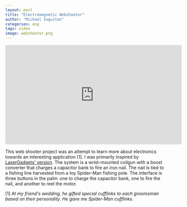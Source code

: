 ```yaml
---
layout: post
title: "Electromagnetic Webshooter"
author: "Michael Suguitan"
categories: eng
tags: video 
image: webshooter.png
---
```


<iframe width="560" height="315" src="https://www.youtube.com/embed/HQVZ5H0IhXI" title="YouTube video player" frameborder="0" allow="accelerometer; autoplay; clipboard-write; encrypted-media; gyroscope; picture-in-picture; web-share" allowfullscreen></iframe>

This web shooter project was an attempt to learn more about electronics towards an interesting application [1].
I was primarily inspired by [LaserGadgets' version](https://www.youtube.com/watch?v=xXp0XQYJAT4).
The system is a wrist-mounted coilgun with a boost converter that charges a capacitor bank to fire an iron nail.
The nail is tied to a fishing line harvested from a toy Spider-Man fishing pole.
The interface is three buttons in the palm: one to charge the capacitor bank, one to fire the nail, and another to reel the motor.

[1] *At my friend's wedding, he gifted special cufflinks to each groomsman based on their personality. He gave me Spider-Man cufflinks.*